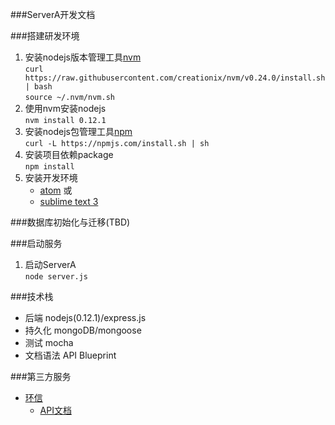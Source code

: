 ###ServerA开发文档

###搭建研发环境
1. 安装nodejs版本管理工具[nvm](https://github.com/creationix/nvm)  
``curl https://raw.githubusercontent.com/creationix/nvm/v0.24.0/install.sh | bash``  
``source ~/.nvm/nvm.sh``
1. 使用nvm安装nodejs  
``nvm install 0.12.1``
1. 安装nodejs包管理工具[npm](https://github.com/npm/npm)  
``curl -L https://npmjs.com/install.sh | sh``
1. 安装项目依赖package  
``npm install``
1. 安装开发环境  
    * [atom](https://atom.io/) 或
    * [sublime text 3](http://www.sublimetext.com/3)


###数据库初始化与迁移(TBD)


###启动服务
1. 启动ServerA  
``node server.js``  


###技术栈
* 后端 nodejs(0.12.1)/express.js  
* 持久化 mongoDB/mongoose  
* 测试 mocha
* 文档语法 API Blueprint

###第三方服务
* [环信](http://www.easemob.com/)
    * [API文档](http://www.easemob.com/docs/gettingstart/)  
